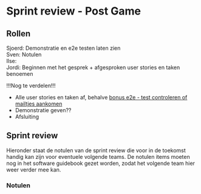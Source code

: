 # Sprint review - Post Game

## Rollen

Sjoerd: Demonstratie en e2e testen laten zien\
Sven: Notulen\
Ilse:\
Jordi: Beginnen met het gesprek + afgesproken user stories en taken benoemen

!!!Nog te verdelen!!!
- Alle user stories en taken af, behalve [bonus e2e - test controleren of mailtjes aankomen](https://github.com/HANICA-DWA/sep2021-project-koeskoes/issues/207)
- Demonstratie geven??
- Afsluiting

## Sprint review
Hieronder staat de notulen van de sprint review die voor in de toekomst handig kan zijn voor eventuele volgende teams. De notulen items moeten nog in het software guidebook gezet worden, zodat het volgende team hier weer verder mee kan.

### Notulen
